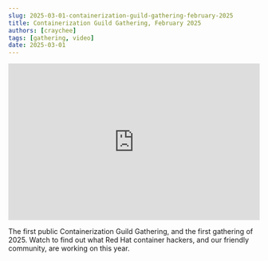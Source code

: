 ```yaml
---
slug: 2025-03-01-containerization-guild-gathering-february-2025
title: Containerization Guild Gathering, February 2025
authors: [craychee]
tags: [gathering, video]
date: 2025-03-01
---
```


<iframe width="100%" height="315" src="https://www.youtube.com/embed/GT8bNaeHuy8?si=DQVAXVD_GPQnAYoH" title="YouTube video player" frameborder="0" allow="accelerometer; autoplay; clipboard-write; encrypted-media; gyroscope; picture-in-picture; web-share" referrerpolicy="strict-origin-when-cross-origin" allowfullscreen></iframe>

<!-- truncate -->

The first public Containerization Guild Gathering, and the first gathering of 2025. Watch to find out what Red Hat container hackers, and our friendly community, are working on this year.